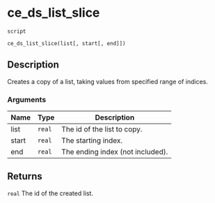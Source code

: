 # ce_ds_list_slice
`script`
```gml
ce_ds_list_slice(list[, start[, end]])
```

## Description
Creates a copy of a list, taking values from specified range of indices.

### Arguments
| Name | Type | Description |
| ---- | ---- | ----------- |
| list | `real` | The id of the list to copy. |
| start | `real` | The starting index. |
| end | `real` | The ending index (not included). |

## Returns
`real` The id of the created list.
